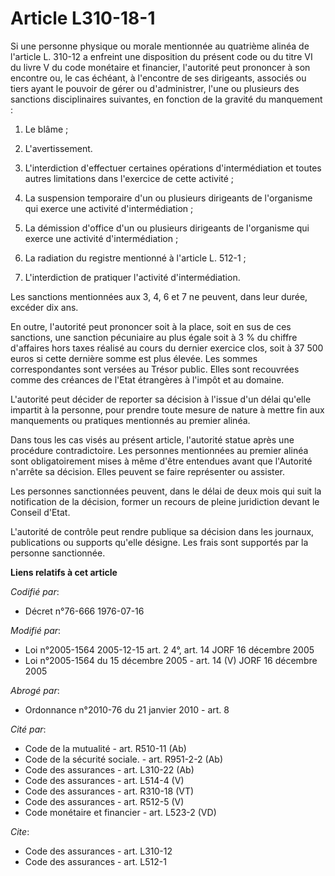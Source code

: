 # Article L310-18-1

Si une personne physique ou morale mentionnée au quatrième alinéa de l'article L. 310-12 a enfreint une disposition du
présent code ou du titre VI du livre V du code monétaire et financier, l'autorité peut prononcer à son encontre ou, le cas
échéant, à l'encontre de ses dirigeants, associés ou tiers ayant le pouvoir de gérer ou d'administrer, l'une ou plusieurs des
sanctions disciplinaires suivantes, en fonction de la gravité du manquement :

1. Le blâme ;

2. L'avertissement.

3. L'interdiction d'effectuer certaines opérations d'intermédiation et toutes autres limitations dans l'exercice de cette
activité ;

4. La suspension temporaire d'un ou plusieurs dirigeants de l'organisme qui exerce une activité d'intermédiation ;

5. La démission d'office d'un ou plusieurs dirigeants de l'organisme qui exerce une activité d'intermédiation ;

6. La radiation du registre mentionné à l'article L. 512-1 ;

7. L'interdiction de pratiquer l'activité d'intermédiation.

Les sanctions mentionnées aux 3, 4, 6 et 7 ne peuvent, dans leur durée, excéder dix ans.

En outre, l'autorité peut prononcer soit à la place, soit en sus de ces sanctions, une sanction pécuniaire au plus égale soit
à 3 % du chiffre d'affaires hors taxes réalisé au cours du dernier exercice clos, soit à 37 500 euros si cette dernière somme
est plus élevée. Les sommes correspondantes sont versées au Trésor public. Elles sont recouvrées comme des créances de l'Etat
étrangères à l'impôt et au domaine.

L'autorité peut décider de reporter sa décision à l'issue d'un délai qu'elle impartit à la personne, pour prendre toute
mesure de nature à mettre fin aux manquements ou pratiques mentionnés au premier alinéa.

Dans tous les cas visés au présent article, l'autorité statue après une procédure contradictoire. Les personnes mentionnées
au premier alinéa sont obligatoirement mises à même d'être entendues avant que l'Autorité n'arrête sa décision. Elles peuvent
se faire représenter ou assister.

Les personnes sanctionnées peuvent, dans le délai de deux mois qui suit la notification de la décision, former un recours de
pleine juridiction devant le Conseil d'Etat.

L'autorité de contrôle peut rendre publique sa décision dans les journaux, publications ou supports qu'elle désigne. Les
frais sont supportés par la personne sanctionnée.

**Liens relatifs à cet article**

_Codifié par_:

  - Décret n°76-666 1976-07-16

_Modifié par_:

  - Loi n°2005-1564 2005-12-15 art. 2 4°, art. 14 JORF 16 décembre 2005
  - Loi n°2005-1564 du 15 décembre 2005 - art. 14 (V) JORF 16 décembre 2005

_Abrogé par_:

  - Ordonnance n°2010-76 du 21 janvier 2010 - art. 8

_Cité par_:

  - Code de la mutualité - art. R510-11 (Ab)
  - Code de la sécurité sociale. - art. R951-2-2 (Ab)
  - Code des assurances - art. L310-22 (Ab)
  - Code des assurances - art. L514-4 (V)
  - Code des assurances - art. R310-18 (VT)
  - Code des assurances - art. R512-5 (V)
  - Code monétaire et financier - art. L523-2 (VD)

_Cite_:

  - Code des assurances - art. L310-12
  - Code des assurances - art. L512-1

